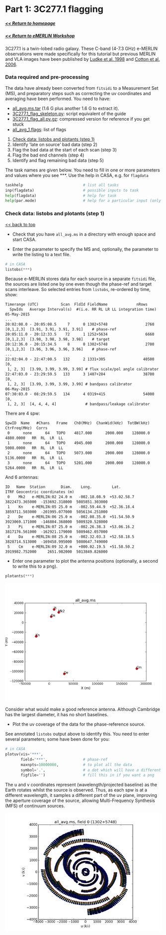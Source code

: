 # Part 1: 3C277.1 flagging

##### [<< Return to homepage](../../../index.md)
##### [<< Return to eMERLIN Workshop](../overview_page.md)


3C277.1 is a twin-lobed radio galaxy. These C-band (4-7.3 GHz) e-MERLIN observations were made specifically for this tutorial but previous MERLIN and VLA images have been published by [Ludke et al. 1998](http://adsabs.harvard.edu/abs/1998MNRAS.299..467L) and [Cotton et al. 2006](http://adsabs.harvard.edu/abs/2006A%26A...448..535C).

### <a name="top">Data required and pre-processing</a>
The data have already been converted from `fitsidi` to a Measurement Set (MS), and preparatory steps such as correcting the uv coordinates and averaging have been performed. You need to have:


* [all_avg.ms.tar](http://www.jb.man.ac.uk/~radcliff/DARA/Data_reduction_workshops/3C277_eMERLIN/all_avg.ms.tar) (1.6 G plus another 1.6 G to extract it).
* [3C277.1_flag_skeleton.py](http://www.jb.man.ac.uk/~radcliff/DARA/Data_reduction_workshops/3C277_eMERLIN/3C277.1_flag_skeleton.py): script equivalent of the guide
* [3C277.1_flag_all.py.gz](http://www.jb.man.ac.uk/~radcliff/DARA/Data_reduction_workshops/3C277_eMERLIN/3C277.1_flag_all.py.gz): compressed version for reference if you get stuck
* [all_avg_1.flags](http://www.jb.man.ac.uk/~radcliff/DARA/Data_reduction_workshops/3C277_eMERLIN/all_avg_1.flags): list of flags

1. [Check data: listobs and plotants (step 1)](#check_data)
2. Identify 'late on source' bad data (step 2)
3. Flag the bad data at the start of each scan (step 3)
4. Flag the bad end channels (step 4)
5. Identify and flag remaining bad data (step 5)


The task names are given below. You need to fill in one or more parameters and values where you see \*\*\*. Use the help in CASA, e.g. for `flagdata`

```py
taskhelp                           # list all tasks
inp(flagdata)                      # possible inputs to task
help(flagdata)                     # help for task  
help(par.mode)                     # help for a particular input (only for some parameters)
```

### <a name="check_data">Check data: listobs and plotants (step 1)</a>
[<< back to top](#top)

* Check that you have `all_avg.ms` in a directory with enough space and start CASA.

* Enter the parameter to specify the MS and, optionally, the parameter to write the listing to a text file.

```py
# in CASA
listobs(***)
```

Because e-MERLIN stores data for each source in a separate `fitsidi` file, the sources are listed one by one even though the phase-ref and target scans interleave. So selected entries from `listobs`, re-ordered by time, show:

```
Timerange (UTC)          Scan  FldId FieldName             nRows   
  SpwIds   Average Interval(s)  #(i.e. RR RL LR LL integration time)
05-May-2015
...
20:02:08.0 - 20:05:08.5     7      0 1302+5748                 2760  
[0,1,2,3]  [3.91, 3.91, 3.91, 3.91]    # phase-ref
20:05:11.0 - 20:12:33.5    72      1 1252+5634                 6660  
[0,1,2,3]  [3.98, 3.98, 3.98, 3.98]    # target
20:12:36.0 - 20:15:34.5     8      0 1302+5748                 2700  
[0,1,2,3]  [3.96, 3.96, 3.96, 3.96]    # phase-ref
...
22:02:04.0 - 22:47:00.5   132      2 1331+305                 40500  [0,
 1, 2, 3]  [3.99, 3.99, 3.99, 3.99] # flux scale/pol angle calibrator
22:47:03.0 - 23:29:59.5   133      3 1407+284                 38700  [0,
 1, 2, 3]  [3.99, 3.99, 3.99, 3.99] # bandpass calibrator
06-May-2015
07:30:03.0 - 08:29:59.5   134      4 0319+415                 54000  [0,
 1, 2, 3]  [4, 4, 4, 4]             # bandpass/leakage calibrator
```

There are 4 spw:

```
SpwID  Name   #Chans   Frame   Ch0(MHz)  ChanWid(kHz)  TotBW(kHz) CtrFreq(MHz)  Corrs          
 0      none      64   TOPO    4817.000      2000.000    128000.0   4880.0000   RR  RL  LR  LL
 1      none      64   TOPO    4945.000      2000.000    128000.0   5008.0000   RR  RL  LR  LL
 2      none      64   TOPO    5073.000      2000.000    128000.0   5136.0000   RR  RL  LR  LL
 3      none      64   TOPO    5201.000      2000.000    128000.0   5264.0000   RR  RL  LR  LL
 ```

 And 6 antennas:

 ```
 ID   Name  Station       Diam.    Long.         Lat.                 ITRF Geocentric coordinates (m)   
  0    Mk2   e-MERLIN:02 24.0 m   -002.18.08.9  +53.02.58.7     3822473.365000  -153692.318000  5085851.303000
  1    Kn    e-MERLIN:05 25.0 m   -002.59.44.9  +52.36.18.4     3859711.503000  -201995.077000  5056134.251000
  2    De    e-MERLIN:06 25.0 m   -002.08.35.0  +51.54.50.9     3923069.171000  -146804.368000  5009320.528000
  3    Pi    e-MERLIN:07 25.0 m   -002.26.38.3  +53.06.16.2     3817176.561000  -162921.179000  5089462.057000
  4    Da    e-MERLIN:08 25.0 m   -002.32.03.3  +52.58.18.5     3828714.513000  -169458.995000  5080647.749000
  5    Cm    e-MERLIN:09 32.0 m   +000.02.19.5  +51.58.50.2     3919982.752000     2651.982000  5013849.826000
  ```

* Enter one parameter to plot the antenna positions (optionally, a second to write this to a png).

```py
plotants(***)
```

![](files/3C277_002.png)

Consider what would make a good reference antenna. Although Cambridge has the largest diameter, it has no short baselines.

* Plot the uv coverage of the data for the phase-reference source.

See annotated `listobs` output above to identify this. You need to enter several parameters; some have been done for you:

```py
# in CASA
plotuv(vis='***',
       field='***',                # phase-ref
       maxnpts=10000000,           # to plot all the data
       symbol='.',                 # a dot which will have a different colour for each spw
       figfile='')                 # fill this in if you want a png
```

The u and v coordinates represent (wavelength/projected baseline) as the Earth rotates whilst the source is observed. Thus, as each spw is at a different wavelength, it samples a different part of the uv plane, improving the aperture coverage of the source, allowing Multi-Frequency Synthesis (MFS) of continuum sources.

![](files/3C277_007.png)
